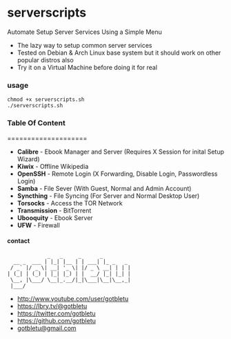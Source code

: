 # serverscripts
Automate Setup Server Services Using a Simple Menu
- The lazy way to setup common server services
- Tested on Debian & Arch Linux base system but it should work on other popular distros also
- Try it on a Virtual Machine before doing it for real

### usage
    chmod +x serverscripts.sh
    ./serverscripts.sh

### Table Of Content
====================
* __Calibre__ - Ebook Manager and Server (Requires X Session for inital Setup Wizard)
* __Kiwix__ - Offline Wikipedia
* __OpenSSH__ - Remote Login (X Forwarding, Disable Login, Passwordless Login)
* __Samba__ - File Sever (With Guest, Normal and Admin Account)
* __Syncthing__ - File Syncing (For Server and Normal Desktop User)
* __Torsocks__ - Access the TOR Network
* __Transmission__ - BitTorrent 
* __Ubooquity__ - Ebook Server
* __UFW__ - Firewall

#### contact
                 _   _     _      _
      __ _  ___ | |_| |__ | | ___| |_ _   _
     / _` |/ _ \| __| '_ \| |/ _ \ __| | | |
    | (_| | (_) | |_| |_) | |  __/ |_| |_| |
     \__, |\___/ \__|_.__/|_|\___|\__|\__,_|
     |___/

- http://www.youtube.com/user/gotbletu
- https://lbry.tv/@gotbletu
- https://twitter.com/gotbletu
- https://github.com/gotbletu
- gotbletu@gmail.com
